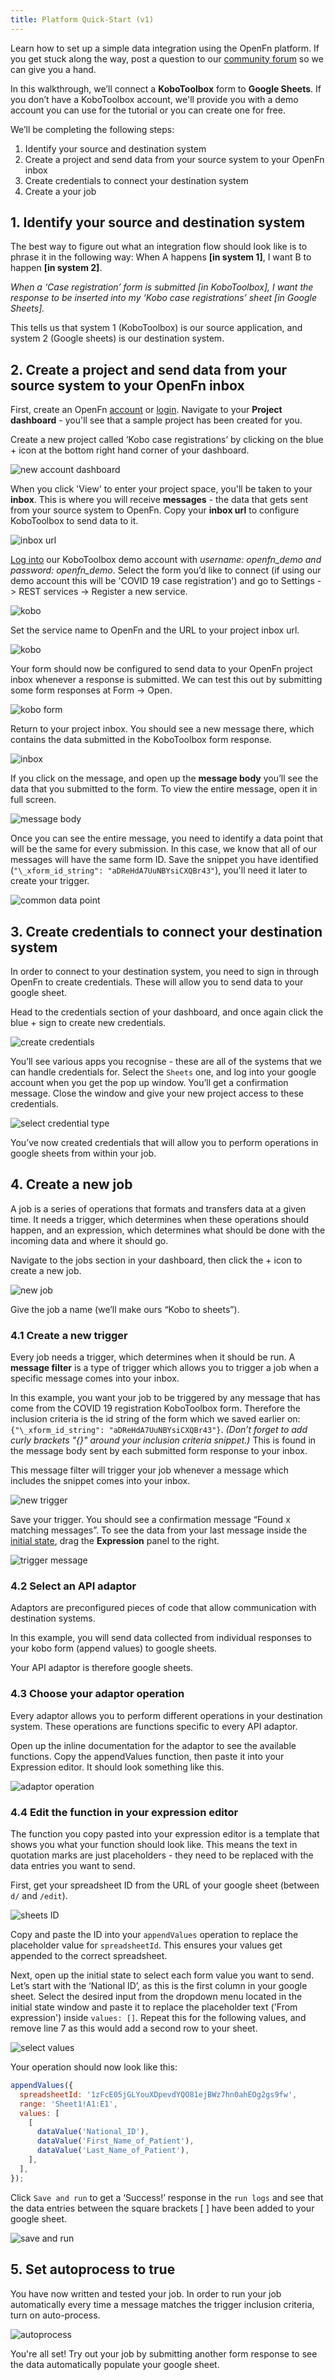 ```yaml
---
title: Platform Quick-Start (v1)
---
```


Learn how to set up a simple data integration using the OpenFn platform. If you
get stuck along the way, post a question to our
[community forum](https://community.openfn.org/) so we can give you a hand.

In this walkthrough, we’ll connect a **KoboToolbox** form to **Google Sheets**.
If you don’t have a KoboToolbox account, we'll provide you with a demo account
you can use for the tutorial or you can create one for free.

We’ll be completing the following steps:

1. Identify your source and destination system
2. Create a project and send data from your source system to your OpenFn inbox
3. Create credentials to connect your destination system
4. Create a your job

## 1. Identify your source and destination system

The best way to figure out what an integration flow should look like is to
phrase it in the following way: When A happens **[in system 1]**, I want B to
happen **[in system 2]**.

_When a ‘Case registration’ form is submitted [in KoboToolbox], I want the
response to be inserted into my ‘Kobo case registrations’ sheet [in Google
Sheets]._

This tells us that system 1 (KoboToolbox) is our source application, and system
2 (Google sheets) is our destination system.

## 2. Create a project and send data from your source system to your OpenFn inbox

First, create an OpenFn [account](https://www.openfn.org/signup) or
[login](https://www.openfn.org/login). Navigate to your **Project dashboard** -
you'll see that a sample project has been created for you.

Create a new project called ‘Kobo case registrations’ by clicking on the blue +
icon at the bottom right hand corner of your dashboard.

![new account dashboard](/img/2.1_new_account_dashboard.png 'Create a new project')

When you click 'View' to enter your project space, you'll be taken to your
**inbox**. This is where you will receive **messages** - the data that gets sent
from your source system to OpenFn. Copy your **inbox url** to configure
KoboToolbox to send data to it.

![inbox url](/img/2.2_inbox_url.png 'Copy your inbox URL')

[Log into](https://kf.kobotoolbox.org/accounts/login/#/) our KoboToolbox demo
account with _username: openfn_demo and password: openfn_demo_. Select the form
you’d like to connect (if using our demo account this will be 'COVID 19 case
registration') and go to Settings -> REST services -> Register a new service.

![kobo](/img/2.3_kobo_rest.png 'Register a REST service with Kobo')

Set the service name to OpenFn and the URL to your project inbox url.

![kobo](/img/2.4_kobo_rest.png 'Set the REST service URL to your OpenFn inbox URL')

Your form should now be configured to send data to your OpenFn project inbox
whenever a response is submitted. We can test this out by submitting some form
responses at Form -> Open.

![kobo form](/img/2.5_open_kobo_form.png 'Open a kobo form')

Return to your project inbox. You should see a new message there, which contains
the data submitted in the KoboToolbox form response.

![inbox](/img/2.6_inbox.png 'View inbound messages in your inbox')

If you click on the message, and open up the **message body** you’ll see the
data that you submitted to the form. To view the entire message, open it in full
screen.

![message body](/img/2.7_message.png 'Open up a message body')

Once you can see the entire message, you need to identify a data point that will
be the same for every submission. In this case, we know that all of our messages
will have the same form ID. Save the snippet you have identified
(`"\_xform_id_string": "aDReHdA7UuNBYsiCXQBr43"`), you'll need it later to
create your trigger.

![common data point](/img/2.8_common_data_point.png 'Identify a common snippet for all your messages')

## 3. Create credentials to connect your destination system

In order to connect to your destination system, you need to sign in through
OpenFn to create credentials. These will allow you to send data to your google
sheet.

Head to the credentials section of your dashboard, and once again click the
blue + sign to create new credentials.

![create credentials](/img/3.1_create_credentials.png 'Create credentials to connect your external system')

You’ll see various apps you recognise - these are all of the systems that we can
handle credentials for. Select the `Sheets` one, and log into your google
account when you get the pop up window. You’ll get a confirmation message. Close
the window and give your new project access to these credentials.

![select credential type](/img/3.2_select_credential_type.png 'Select a credential type')

You’ve now created credentials that will allow you to perform operations in
google sheets from within your job.

## 4. Create a new job

A job is a series of operations that formats and transfers data at a given time.
It needs a trigger, which determines when these operations should happen, and an
expression, which determines what should be done with the incoming data and
where it should go.

Navigate to the jobs section in your dashboard, then click the + icon to create
a new job.

![new job](/img/4.1_new_job.png 'Create a new job')

Give the job a name (we’ll make ours “Kobo to sheets”).

### 4.1 Create a new trigger

Every job needs a trigger, which determines when it should be run. A **message
filter** is a type of trigger which allows you to trigger a job when a specific
message comes into your inbox.

In this example, you want your job to be triggered by any message that has come
from the COVID 19 registration KoboToolbox form. Therefore the inclusion
criteria is the id string of the form which we saved earlier on:
`{"\_xform_id_string": "aDReHdA7UuNBYsiCXQBr43"}`. _(Don’t forget to add curly
brackets "{}" around your inclusion criteria snippet.)_ This is found in the
message body sent by each submitted form response to your inbox.

This message filter will trigger your job whenever a message which includes the
snippet comes into your inbox.

![new trigger](/img/4.2_new_trigger.png 'Create a new trigger')

Save your trigger. You should see a confirmation message “Found x matching
messages”. To see the data from your last message inside the
[initial state](/documentation/jobs/state), drag the
**Expression** panel to the right.

![trigger message](/img/4.3_trigger_message.png 'View a matching trigger message in initial state')

### 4.2 Select an API adaptor

Adaptors are preconfigured pieces of code that allow communication with
destination systems.

In this example, you will send data collected from individual responses to your
kobo form (append values) to google sheets.

Your API adaptor is therefore google sheets.

### 4.3 Choose your adaptor operation

Every adaptor allows you to perform different operations in your destination
system. These operations are functions specific to every API adaptor.

Open up the inline documentation for the adaptor to see the available functions.
Copy the appendValues function, then paste it into your Expression editor. It
should look something like this.

![adaptor operation](/img/4.4_adaptor_operation.png 'Choose an adaptor operation')

### 4.4 Edit the function in your expression editor

The function you copy pasted into your expression editor is a template that
shows you what your function should look like. This means the text in quotation
marks are just placeholders - they need to be replaced with the data entries you
want to send.

First, get your spreadsheet ID from the URL of your google sheet (between `d/`
and `/edit`).

![sheets ID](/img/4.5_sheets_id.png 'Find a google sheets ID')

Copy and paste the ID into your `appendValues` operation to replace the
placeholder value for `spreadsheetId`. This ensures your values get appended to
the correct spreadsheet.

Next, open up the initial state to select each form value you want to send.
Let’s start with the ‘National ID’, as this is the first column in your google
sheet. Select the desired input from the dropdown menu located in the initial
state window and paste it to replace the placeholder text ('From expression')
inside `values: []`. Repeat this for the following values, and remove line 7 as
this would add a second row to your sheet.

![select values](/img/4.6_select_values.png 'Select values from initial state')

Your operation should now look like this:

```js
appendValues({
  spreadsheetId: '1zFcE05jGLYouXDpevdYQO81ejBWz7hn0ahEOg2gs9fw',
  range: 'Sheet1!A1:E1',
  values: [
    [
      dataValue('National_ID'),
      dataValue('First_Name_of_Patient'),
      dataValue('Last_Name_of_Patient'),
    ],
  ],
});
```

Click `Save and run` to get a ‘Success!’ response in the `run logs` and see that
the data entries between the square brackets [ ] have been added to your google
sheet.

![save and run](/img/4.7_save_and_run.png 'Save and run a job')

## 5. Set autoprocess to true

You have now written and tested your job. In order to run your job automatically
every time a message matches the trigger inclusion criteria, turn on
auto-process.

![autoprocess](/img/5.1_autoprocess.png "Enabling 'autoprocess' for a job")

You're all set! Try out your job by submitting another form response to see the
data automatically populate your google sheet.
